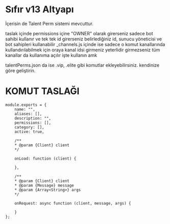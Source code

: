 # Sıfır v13 Altyapı
İçerisin de Talent Perm sistemi mevcuttur.

taslak içinde permissions içine "OWNER" olarak girerseniz sadece bot sahibi kullanır ve tek tek id girerseniz belirlediğiniz id, sunucu yöneticisi ve bot sahipleri kullanabilir
_channels.js içinde ise sadece o komut kanallarında kullandırılabilmek için oraya kanal idsi girmeniz yeterlidir girmezseniz tüm kanallar da kullanıma açılır işte kullanın amk 

talentPerms.json da ise .vip, .elite gibi komutlar ekleyebilirsiniz. 
kendinize göre geliştirin.

# KOMUT TASLAĞI
```
module.exports = {
    name: "",
    aliases: [],
    description: "",
    permissions: [],
    category: [],
    active: true,

    /**
    * @param {Client} client 
    */
   
    onLoad: function (client) {

    },

    /**
    * @param {Client} client 
    * @param {Message} message 
    * @param {Array<String>} args 
    */

    onRequest: async function (client, message, args) {
    
    }
};
```
